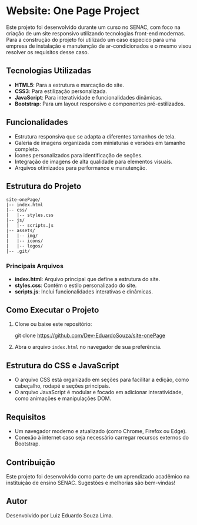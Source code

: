# Website: One Page Project

Este projeto foi desenvolvido durante um curso no SENAC, com foco na criação de um site responsivo utilizando tecnologias front-end modernas.
Para a construção do projeto foi utilizado um caso especico para uma empresa de instalação e manutenção de ar-condicionados e o mesmo visou resolver os requisitos desse caso.

## Tecnologias Utilizadas

- **HTML5**: Para a estrutura e marcação do site.
- **CSS3**: Para estilização personalizada.
- **JavaScript**: Para interatividade e funcionalidades dinâmicas.
- **Bootstrap**: Para um layout responsivo e componentes pré-estilizados.

## Funcionalidades

- Estrutura responsiva que se adapta a diferentes tamanhos de tela.
- Galeria de imagens organizada com miniaturas e versões em tamanho completo.
- Ícones personalizados para identificação de seções.
- Integração de imagens de alta qualidade para elementos visuais.
- Arquivos otimizados para performance e manutenção.

## Estrutura do Projeto

```
site-onePage/
|-- index.html
|-- css/
|   |-- styles.css
|-- js/
|   |-- scripts.js
|-- assets/
|   |-- img/
|   |-- icons/
|   |-- logos/
|-- .git/
```

### Principais Arquivos

- **index.html**: Arquivo principal que define a estrutura do site.
- **styles.css**: Contém o estilo personalizado do site.
- **scripts.js**: Inclui funcionalidades interativas e dinâmicas.

## Como Executar o Projeto

1. Clone ou baixe este repositório:
   
   git clone <https://github.com/Dev-EduardoSouza/site-onePage>
  
2. Abra o arquivo `index.html` no navegador de sua preferência.

## Estrutura do CSS e JavaScript

- O arquivo CSS está organizado em seções para facilitar a edição, como cabeçalho, rodapé e seções principais.
- O arquivo JavaScript é modular e focado em adicionar interatividade, como animações e manipulações DOM.

## Requisitos

- Um navegador moderno e atualizado (como Chrome, Firefox ou Edge).
- Conexão à internet caso seja necessário carregar recursos externos do Bootstrap.

## Contribuição

Este projeto foi desenvolvido como parte de um aprendizado acadêmico na instituição de ensino SENAC. Sugestões e melhorias são bem-vindas!

## Autor

Desenvolvido por Luiz Eduardo Souza Lima.

